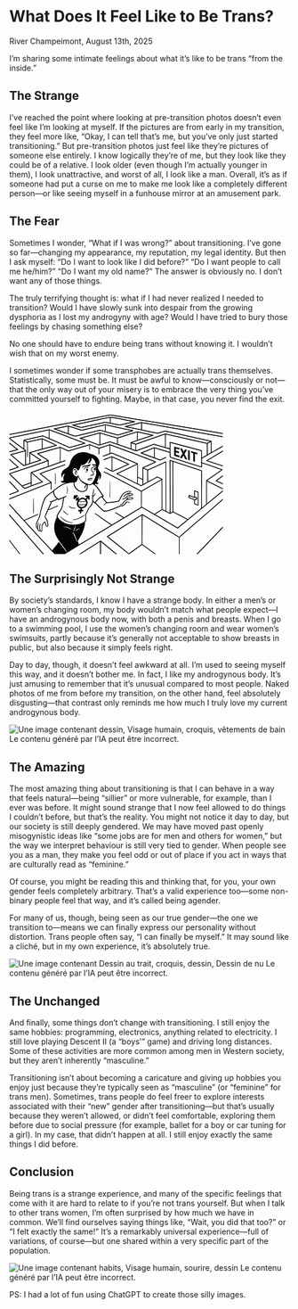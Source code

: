 # What Does It Feel Like to Be Trans?

River Champeimont, August 13th, 2025

I’m sharing some intimate feelings about what it’s like to be trans
“from the inside.”

## The Strange

I’ve reached the point where looking at pre-transition photos doesn’t
even feel like I’m looking at myself. If the pictures are from early in
my transition, they feel more like, “Okay, I can tell that’s me, but
you’ve only just started transitioning.” But pre-transition photos just
feel like they’re pictures of someone else entirely. I know logically
they’re of me, but they look like they could be of a relative. I look
older (even though I’m actually younger in them), I look unattractive,
and worst of all, I look like a man. Overall, it’s as if someone had put
a curse on me to make me look like a completely different person—or like
seeing myself in a funhouse mirror at an amusement park.

## The Fear

Sometimes I wonder, “What if I was wrong?” about transitioning. I’ve
gone so far—changing my appearance, my reputation, my legal identity.
But then I ask myself: “Do I want to look like I did before?” “Do I want
people to call me he/him?” “Do I want my old name?” The answer is
obviously no. I don’t want any of those things.

The truly terrifying thought is: what if I had never realized I needed
to transition? Would I have slowly sunk into despair from the growing
dysphoria as I lost my androgyny with age? Would I have tried to bury
those feelings by chasing something else?

No one should have to endure being trans without knowing it. I wouldn’t
wish that on my worst enemy.

I sometimes wonder if some transphobes are actually trans themselves.
Statistically, some must be. It must be awful to know—consciously or
not—that the only way out of your misery is to embrace the very thing
you’ve committed yourself to fighting. Maybe, in that case, you never
find the exit.

![An (AI-generated) drawing in black and white of a trans woman trying to find the exit in a maze.](what_does_it_feel_like/maze.png)

## The Surprisingly Not Strange

By society’s standards, I know I have a strange body. In either a men’s
or women’s changing room, my body wouldn’t match what people expect—I
have an androgynous body now, with both a penis and breasts. When I go
to a swimming pool, I use the women’s changing room and wear women’s
swimsuits, partly because it’s generally not acceptable to show breasts
in public, but also because it simply feels right.

Day to day, though, it doesn’t feel awkward at all. I’m used to seeing
myself this way, and it doesn’t bother me. In fact, I like my
androgynous body. It’s just amusing to remember that it’s unusual
compared to most people. Naked photos of me from before my transition,
on the other hand, feel absolutely disgusting—that contrast only reminds
me how much I truly love my current androgynous body.

<img src="media/image2.png" style="width:1.95104in;height:2.336in"
alt="Une image contenant dessin, Visage humain, croquis, vêtements de bain Le contenu généré par l’IA peut être incorrect." />

## The Amazing

The most amazing thing about transitioning is that I can behave in a way
that feels natural—being “sillier” or more vulnerable, for example, than
I ever was before. It might sound strange that I now feel allowed to do
things I couldn’t before, but that’s the reality. You might not notice
it day to day, but our society is still deeply gendered. We may have
moved past openly misogynistic ideas like “some jobs are for men and
others for women,” but the way we interpret behaviour is still very tied
to gender. When people see you as a man, they make you feel odd or out
of place if you act in ways that are culturally read as “feminine.”

Of course, you might be reading this and thinking that, for you, your
own gender feels completely arbitrary. That’s a valid experience
too—some non-binary people feel that way, and it’s called being agender.

For many of us, though, being seen as our true gender—the one we
transition to—means we can finally express our personality without
distortion. Trans people often say, “I can finally be myself.” It may
sound like a cliché, but in my own experience, it’s absolutely true.

<img src="media/image3.png" style="width:3.12in;height:2.07931in"
alt="Une image contenant Dessin au trait, croquis, dessin, Dessin de nu Le contenu généré par l’IA peut être incorrect." />

## The Unchanged

And finally, some things don’t change with transitioning. I still enjoy
the same hobbies: programming, electronics, anything related to
electricity. I still love playing Descent II (a “boys’” game) and
driving long distances. Some of these activities are more common among
men in Western society, but they aren’t inherently “masculine.”

Transitioning isn’t about becoming a caricature and giving up hobbies
you enjoy just because they’re typically seen as “masculine” (or
“feminine” for trans men). Sometimes, trans people do feel freer to
explore interests associated with their “new” gender after
transitioning—but that’s usually because they weren’t allowed, or didn’t
feel comfortable, exploring them before due to social pressure (for
example, ballet for a boy or car tuning for a girl). In my case, that
didn’t happen at all. I still enjoy exactly the same things I did
before.

## Conclusion

Being trans is a strange experience, and many of the specific feelings
that come with it are hard to relate to if you’re not trans yourself.
But when I talk to other trans women, I’m often surprised by how much we
have in common. We’ll find ourselves saying things like, “Wait, you did
that too?” or “I felt exactly the same!” It’s a remarkably universal
experience—full of variations, of course—but one shared within a very
specific part of the population.

<img src="media/image4.png" style="width:3.416in;height:2.27658in"
alt="Une image contenant habits, Visage humain, sourire, dessin Le contenu généré par l’IA peut être incorrect." />

PS: I had a lot of fun using ChatGPT to create those silly images.

